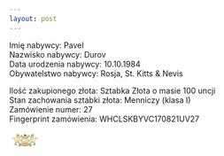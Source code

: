 ```yaml
---
layout: post
---
```


Imię nabywcy: Pavel  
Nazwisko nabywcy: Durov  
Data urodzenia nabywcy: 10.10.1984  
Obywatelstwo nabywcy: Rosja, St. Kitts & Nevis  

Ilość zakupionego złota: Sztabka Złota o masie 100 uncji  
Stan zachowania sztabki złota: Menniczy (klasa I)  
Zamówienie numer: 27  
Fingerprint zamówienia: WHCLSKBYVC170821UV27

![pic](/media/pic.png)